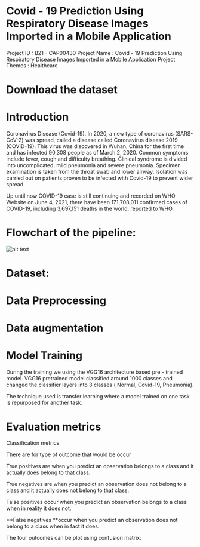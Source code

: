 # Covid - 19 Prediction Using Respiratory Disease Images Imported in a Mobile Application


Project ID : B21 - CAP00430
Project Name : Covid - 19 Prediction Using Respiratory Disease Images Imported in a Mobile Application 
Project Themes : Healthcare


# Download the dataset


# Introduction

Coronavirus Disease (Covid-19). In 2020, a new type of coronavirus (SARS-CoV-2) was spread, called a disease called Coronavirus disease 2019 (COVID-19). This virus was discovered in Wuhan, China for the first time and has infected 90,308 people as of March 2, 2020. Common symptoms include fever, cough and difficulty breathing. Clinical syndrome is divided into uncomplicated, mild pneumonia and severe pneumonia. Specimen examination is taken from the throat swab and lower airway. Isolation was carried out on patients proven to be infected with Covid-19 to prevent wider spread.

Up until now COVID-19 case is still continuing and recorded on WHO Website on June 4, 2021, there have been 171,708,011 confirmed cases of COVID-19, including 3,697,151 deaths in the world, reported to WHO.


# Flowchart of the pipeline:

![alt text](https://raw.githubusercontent.com/ramkicse/covid19-chest-x-ray/master/readme_assets/flowchart.jpg)

# Dataset:

# Data Preprocessing 

# Data augmentation

# Model Training
During the training we using the VGG16 architecture based pre - trained model. VGG16 pretrained model classified around 1000 classes and changed the classifier layers into 3 classes ( Normal, Covid-19, Pneumonia).

The technique used is transfer learning where a model trained on one task is repurposed for another task.

# Evaluation metrics 

Classification metrics

There are for type of outcome that would be occur

True positives are when you predict an observation belongs to a class and it actually does belong to that class.

True negatives are when you predict an observation does not belong to a class and it actually does not belong to that class.

False positives occur when you predict an observation belongs to a class when in reality it does not.

**False negatives **occur when you predict an observation does not belong to a class when in fact it does.

The four outcomes can be plot using confusion matrix:
















